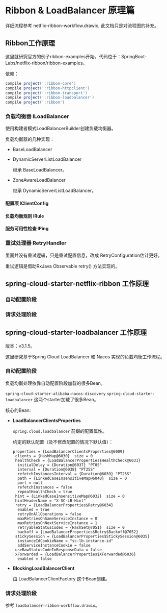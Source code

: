 # Ribbon & LoadBalancer 原理篇

详细流程参考 netflix-ribbon-workflow.drawio, 此文档只是对流程图的补充。



## Ribbon工作原理

这里就研究官方的例子ribbon-examples开始。代码位于：SpringBoot-Labs/netflix-ribbon/ribbon-examples。

依赖：

```groovy
compile project(':ribbon-core')
compile project(':ribbon-httpclient')
compile project(':ribbon-transport')
compile project(':ribbon-loadbalancer')
compile project(':ribbon')
```

### 负载均衡器 ILoadBalancer

使用构建者模式LoadBalancerBuilder创建负载均衡器。

负载均衡器的几种实现：

+ BaseLoadBalancer

+ DynamicServerListLoadBalancer

  继承 BaseLoadBalancer。

+ ZoneAwareLoadBalancer

  继承 DynamicServerListLoadBalancer。

#### 配置项 IClientConfig

#### 负载均衡规则 IRule

#### 服务可用性检查 IPing

### 重试处理器 RetryHandler

里面并没有重试逻辑，只是重试配置信息，改成 RetryConfiguration估计更好。

重试逻辑是借助RxJava Observable retry() 方法实现的。



## spring-cloud-starter-netflix-ribbon 工作原理

### 自动配置阶段

### 请求处理阶段



## spring-cloud-starter-loadbalancer 工作原理

版本：v3.1.5。

这里研究基于Spring Cloud LoadBalancer 和 Nacos 实现的负载均衡工作流程。

 ### 自动配置阶段

负载均衡处理依靠自动配置阶段加载的很多Bean。

`spring-cloud-starter-alibaba-nacos-discovery` `spring-cloud-starter-loadbalancer` 这两个starter加载了很多Bean。

核心的Bean:

+ **LoadBalancerClientsProperties** 

  `spring.cloud.loadbalancer` 前缀的配置属性。

  约定的默认配置（及不修改配置的情况下默认值）：

  ```properties
  properties = {LoadBalancerClientsProperties@6009} 
   clients = {HashMap@6030}  size = 0
   healthCheck = {LoadBalancerProperties$HealthCheck@6031} 
    initialDelay = {Duration@6037} "PT0S"
    interval = {Duration@6038} "PT25S"
    refetchInstancesInterval = {Duration@6039} "PT25S"
    path = {LinkedCaseInsensitiveMap@6040}  size = 0
    port = null
    refetchInstances = false
    repeatHealthCheck = true
   hint = {LinkedCaseInsensitiveMap@6032}  size = 0
   hintHeaderName = "X-SC-LB-Hint"
   retry = {LoadBalancerProperties$Retry@6034} 
    enabled = true
    retryOnAllOperations = false
    maxRetriesOnSameServiceInstance = 0
    maxRetriesOnNextServiceInstance = 1
    retryableStatusCodes = {HashSet@7051}  size = 0
    backoff = {LoadBalancerProperties$Retry$Backoff@7052} 
   stickySession = {LoadBalancerProperties$StickySession@6035} 
    instanceIdCookieName = "sc-lb-instance-id"
    addServiceInstanceCookie = false
   useRawStatusCodeInResponseData = false
   xForwarded = {LoadBalancerProperties$XForwarded@6036} 
    enabled = false
  ```

+ **BlockingLoadBalancerClient**

  由 LoadBalancerClientFactory 这个Bean创建。

  

### 请求处理阶段

参考 `loadbalancer-ribbon-workflow.drawio`。
